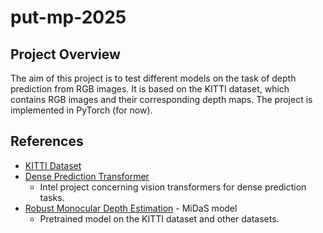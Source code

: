 # put-mp-2025

## Project Overview

The aim of this project is to test different models on the task of depth prediction from RGB images. It is based on the KITTI dataset, which contains RGB images and their corresponding depth maps. The project is implemented in PyTorch (for now). 

## References
- [KITTI Dataset](https://www.cvlibs.net/datasets/kitti/eval_depth.php?benchmark=depth_prediction)
- [Dense Prediction Transformer](https://github.com/isl-org/DPT)
  - Intel project concerning vision transformers for dense prediction tasks.
- [Robust Monocular Depth Estimation](https://github.com/isl-org/MiDaS) - MiDaS model
    - Pretrained model on the KITTI dataset and other datasets.